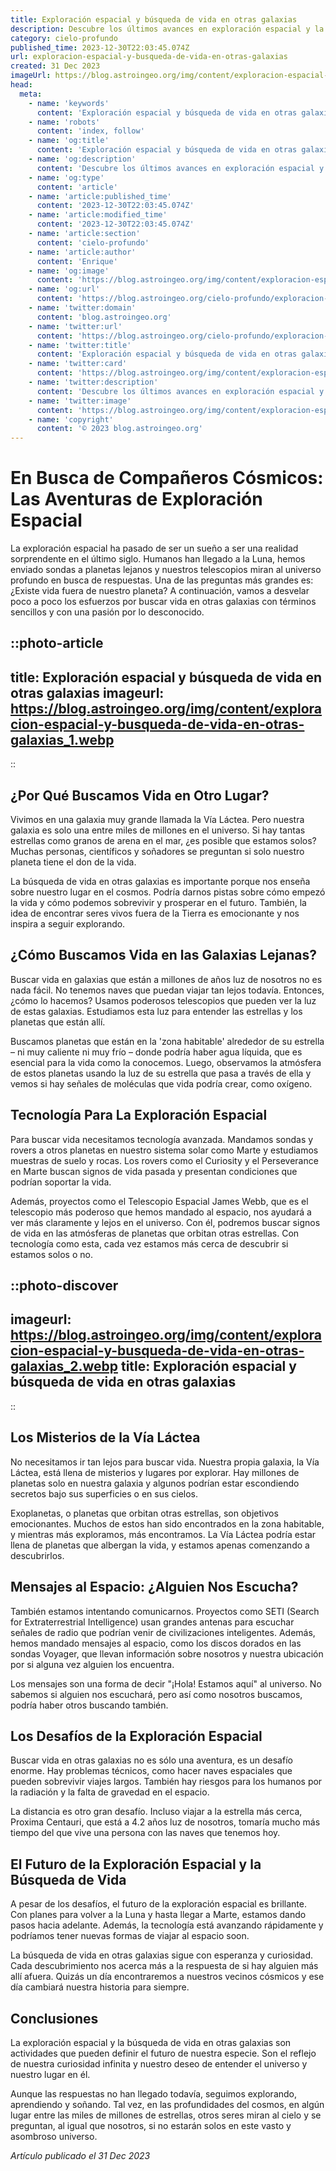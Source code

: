 ```yaml
---
title: Exploración espacial y búsqueda de vida en otras galaxias
description: Descubre los últimos avances en exploración espacial y la intensa búsqueda de vida más allá de la Tierra, en las vastas y misteriosas galaxías.
category: cielo-profundo
published_time: 2023-12-30T22:03:45.074Z
url: exploracion-espacial-y-busqueda-de-vida-en-otras-galaxias
created: 31 Dec 2023
imageUrl: https://blog.astroingeo.org/img/content/exploracion-espacial-y-busqueda-de-vida-en-otras-galaxias_1.webp
head:
  meta:
    - name: 'keywords'
      content: 'Exploración espacial y búsqueda de vida en otras galaxias'
    - name: 'robots'
      content: 'index, follow'
    - name: 'og:title'
      content: 'Exploración espacial y búsqueda de vida en otras galaxias'
    - name: 'og:description'
      content: 'Descubre los últimos avances en exploración espacial y la intensa búsqueda de vida más allá de la Tierra, en las vastas y misteriosas galaxías.'
    - name: 'og:type'
      content: 'article'
    - name: 'article:published_time'
      content: '2023-12-30T22:03:45.074Z'
    - name: 'article:modified_time'
      content: '2023-12-30T22:03:45.074Z'
    - name: 'article:section'
      content: 'cielo-profundo'
    - name: 'article:author'
      content: 'Enrique'
    - name: 'og:image'
      content: 'https://blog.astroingeo.org/img/content/exploracion-espacial-y-busqueda-de-vida-en-otras-galaxias_1.webp'
    - name: 'og:url'
      content: 'https://blog.astroingeo.org/cielo-profundo/exploracion-espacial-y-busqueda-de-vida-en-otras-galaxias'
    - name: 'twitter:domain'
      content: 'blog.astroingeo.org'
    - name: 'twitter:url'
      content: 'https://blog.astroingeo.org/cielo-profundo/exploracion-espacial-y-busqueda-de-vida-en-otras-galaxias'
    - name: 'twitter:title'
      content: 'Exploración espacial y búsqueda de vida en otras galaxias'
    - name: 'twitter:card'
      content: 'https://blog.astroingeo.org/img/content/exploracion-espacial-y-busqueda-de-vida-en-otras-galaxias_1.webp'
    - name: 'twitter:description'
      content: 'Descubre los últimos avances en exploración espacial y la intensa búsqueda de vida más allá de la Tierra, en las vastas y misteriosas galaxías.'
    - name: 'twitter:image'
      content: 'https://blog.astroingeo.org/img/content/exploracion-espacial-y-busqueda-de-vida-en-otras-galaxias_1.webp'
    - name: 'copyright'
      content: '© 2023 blog.astroingeo.org'
---
```

# En Busca de Compañeros Cósmicos: Las Aventuras de Exploración Espacial

La exploración espacial ha pasado de ser un sueño a ser una realidad sorprendente en el último siglo. Humanos han llegado a la Luna, hemos enviado sondas a planetas lejanos y nuestros telescopios miran al universo profundo en busca de respuestas. Una de las preguntas más grandes es: ¿Existe vida fuera de nuestro planeta? A continuación, vamos a desvelar poco a poco los esfuerzos por buscar vida en otras galaxias con términos sencillos y con una pasión por lo desconocido.

::photo-article
---
title: Exploración espacial y búsqueda de vida en otras galaxias
imageurl: https://blog.astroingeo.org/img/content/exploracion-espacial-y-busqueda-de-vida-en-otras-galaxias_1.webp
---
::

## ¿Por Qué Buscamos Vida en Otro Lugar?

Vivimos en una galaxia muy grande llamada la Vía Láctea. Pero nuestra galaxia es solo una entre miles de millones en el universo. Si hay tantas estrellas como granos de arena en el mar, ¿es posible que estamos solos? Muchas personas, científicos y soñadores se preguntan si solo nuestro planeta tiene el don de la vida. 

La búsqueda de vida en otras galaxias es importante porque nos enseña sobre nuestro lugar en el cosmos. Podría darnos pistas sobre cómo empezó la vida y cómo podemos sobrevivir y prosperar en el futuro. También, la idea de encontrar seres vivos fuera de la Tierra es emocionante y nos inspira a seguir explorando.

## ¿Cómo Buscamos Vida en las Galaxias Lejanas?

Buscar vida en galaxias que están a millones de años luz de nosotros no es nada fácil. No tenemos naves que puedan viajar tan lejos todavía. Entonces, ¿cómo lo hacemos? Usamos poderosos telescopios que pueden ver la luz de estas galaxias. Estudiamos esta luz para entender las estrellas y los planetas que están allí.

Buscamos planetas que están en la 'zona habitable' alrededor de su estrella – ni muy caliente ni muy frío – donde podría haber agua líquida, que es esencial para la vida como la conocemos. Luego, observamos la atmósfera de estos planetas usando la luz de su estrella que pasa a través de ella y vemos si hay señales de moléculas que vida podría crear, como oxígeno.

## Tecnología Para La Exploración Espacial

Para buscar vida necesitamos tecnología avanzada. Mandamos sondas y rovers a otros planetas en nuestro sistema solar como Marte y estudiamos muestras de suelo y rocas. Los rovers como el Curiosity y el Perseverance en Marte buscan signos de vida pasada y presentan condiciones que podrían soportar la vida.

Además, proyectos como el Telescopio Espacial James Webb, que es el telescopio más poderoso que hemos mandado al espacio, nos ayudará a ver más claramente y lejos en el universo. Con él, podremos buscar signos de vida en las atmósferas de planetas que orbitan otras estrellas. Con tecnología como esta, cada vez estamos más cerca de descubrir si estamos solos o no.


::photo-discover
---
imageurl: https://blog.astroingeo.org/img/content/exploracion-espacial-y-busqueda-de-vida-en-otras-galaxias_2.webp
title: Exploración espacial y búsqueda de vida en otras galaxias
---
::

## Los Misterios de la Vía Láctea

No necesitamos ir tan lejos para buscar vida. Nuestra propia galaxia, la Vía Láctea, está llena de misterios y lugares por explorar. Hay millones de planetas solo en nuestra galaxia y algunos podrían estar escondiendo secretos bajo sus superficies o en sus cielos.

Exoplanetas, o planetas que orbitan otras estrellas, son objetivos emocionantes. Muchos de estos han sido encontrados en la zona habitable, y mientras más exploramos, más encontramos. La Vía Láctea podría estar llena de planetas que albergan la vida, y estamos apenas comenzando a descubrirlos.

## Mensajes al Espacio: ¿Alguien Nos Escucha?

También estamos intentando comunicarnos. Proyectos como SETI (Search for Extraterrestrial Intelligence) usan grandes antenas para escuchar señales de radio que podrían venir de civilizaciones inteligentes. Además, hemos mandado mensajes al espacio, como los discos dorados en las sondas Voyager, que llevan información sobre nosotros y nuestra ubicación por si alguna vez alguien los encuentra.

Los mensajes son una forma de decir "¡Hola! Estamos aquí" al universo. No sabemos si alguien nos escuchará, pero así como nosotros buscamos, podría haber otros buscando también.

## Los Desafíos de la Exploración Espacial

Buscar vida en otras galaxias no es sólo una aventura, es un desafío enorme. Hay problemas técnicos, como hacer naves espaciales que pueden sobrevivir viajes largos. También hay riesgos para los humanos por la radiación y la falta de gravedad en el espacio.

La distancia es otro gran desafío. Incluso viajar a la estrella más cerca, Proxima Centauri, que está a 4.2 años luz de nosotros, tomaría mucho más tiempo del que vive una persona con las naves que tenemos hoy.

## El Futuro de la Exploración Espacial y la Búsqueda de Vida

A pesar de los desafíos, el futuro de la exploración espacial es brillante. Con planes para volver a la Luna y hasta llegar a Marte, estamos dando pasos hacia adelante. Además, la tecnología está avanzando rápidamente y podríamos tener nuevas formas de viajar al espacio soon.

La búsqueda de vida en otras galaxias sigue con esperanza y curiosidad. Cada descubrimiento nos acerca más a la respuesta de si hay alguien más allí afuera. Quizás un día encontraremos a nuestros vecinos cósmicos y ese día cambiará nuestra historia para siempre.

## Conclusiones

La exploración espacial y la búsqueda de vida en otras galaxias son actividades que pueden definir el futuro de nuestra especie. Son el reflejo de nuestra curiosidad infinita y nuestro deseo de entender el universo y nuestro lugar en él.

Aunque las respuestas no han llegado todavía, seguimos explorando, aprendiendo y soñando. Tal vez, en las profundidades del cosmos, en algún lugar entre las miles de millones de estrellas, otros seres miran al cielo y se preguntan, al igual que nosotros, si no estarán solos en este vasto y asombroso universo.

_Artículo publicado el 31 Dec 2023_